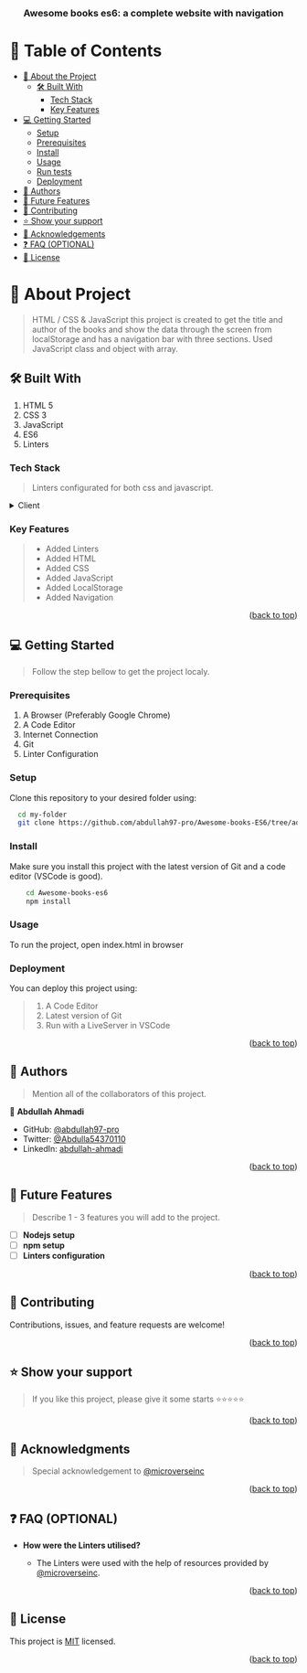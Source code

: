 <a name="readme-top"></a>

<div align="center">

 <!-- LOGO -->

  <!-- <img src="murple_logo.png" alt="logo" width="140"  height="auto" /> -->
  <br/>

<!-- MAIN HEADING -->

  <h3><b>Awesome books es6: a complete website with navigation</b></h3>

</div>

<!-- TABLE OF CONTENTS -->
# 📗 Table of Contents

- [📖 About the Project](#about-project)
  - [🛠 Built With](#built-with)
    - [Tech Stack](#tech-stack)
    - [Key Features](#key-features)
- [💻 Getting Started](#getting-started)
  - [Setup](#setup)
  - [Prerequisites](#prerequisites)
  - [Install](#install)
  - [Usage](#usage)
  - [Run tests](#run-tests)
  - [Deployment](#deployment)
- [👥 Authors](#authors)
- [🔭 Future Features](#future-features)
- [🤝 Contributing](#contributing)
- [⭐️ Show your support](#support)
- [🙏 Acknowledgements](#acknowledgements)
- [❓ FAQ (OPTIONAL)](#faq)
- [📝 License](#license)

<!-- INTRO -->
# 📖 About Project<a name="about-project"></a>

> HTML / CSS & JavaScript this project is created to get the title and author of the books and show the data through the screen from localStorage and has a navigation bar with three sections. Used JavaScript class and object with array.

## 🛠 Built With <a name="built-with"></a>
1. HTML 5
2. CSS 3
3. JavaScript
4. ES6
5. Linters

### Tech Stack <a name="tech-stack"></a>

> Linters configurated for both css and javascript.

<details>
  <summary>Client</summary>
  <ul>
    <li><a href="https://reactjs.org/">HTML</a></li>
    <li><a href="https://reactjs.org/">CSS</a></li>
    <li><a href="https://reactjs.org/">JavaScript</a></li>
    <li><a href="https://reactjs.org/">Linters</a></li>
  </ul>
</details>

<!-- Features -->

### Key Features <a name="key-features"></a>

> - Added Linters
> - Added HTML
> - Added CSS
> - Added JavaScript
> - Added LocalStorage
> - Added Navigation

<p align="right">(<a href="#readme-top">back to top</a>)</p>

<!-- GETTING STARTED -->

## 💻 Getting Started <a name="getting-started"></a>

> Follow the step bellow to get the project localy.
### Prerequisites

1. A Browser (Preferably Google Chrome)
2. A Code Editor
3. Internet Connection
4. Git
5. Linter Configuration

<!-- SETUP -->
### Setup

Clone this repository to your desired folder using:

```sh
  cd my-folder
  git clone https://github.com/abdullah97-pro/Awesome-books-ES6/tree/addAwesomeBookES6
```
<!-- INSTALL -->

### Install

Make sure you install this project with the latest version of Git and a code editor (VSCode is good).
```sh
    cd Awesome-books-es6
    npm install
```

### Usage

To run the project, open index.html in browser

### Deployment

You can deploy this project using:
>1.  A Code Editor
>2. Latest version of Git
>3. Run with a LiveServer in VSCode

<p align="right">(<a href="#readme-top">back to top</a>)</p>

<!-- AUTHORS -->
## 👥 Authors <a name="authors"></a>

> Mention all of the collaborators of this project.

👤 **Abdullah Ahmadi**

- GitHub: [@abdullah97-pro](https://github.com/abdullah97-pro)
- Twitter: [@Abdulla54370110](https://twitter.com/Abdulla54370110)
- LinkedIn: [abdullah-ahmadi](https://www.linkedin.com/in/abdullah-ahmadi-9528a0252/)


<p align="right">(<a href="#readme-top">back to top</a>)</p>

## 🔭 Future Features <a name="future-features"></a>

> Describe 1 - 3 features you will add to the project.

- [ ] **Nodejs setup**
- [ ] **npm setup**
- [ ] **Linters configuration**

<p align="right">(<a href="#readme-top">back to top</a>)</p>

<!-- CONTRIBUTION -->
## 🤝 Contributing <a name="contributing"></a>

Contributions, issues, and feature requests are welcome!

<p align="right">(<a href="#readme-top">back to top</a>)</p>

<!--SUPPORT -->

## ⭐️ Show your support <a name="support"></a>

> If you like this project, please give it some starts ⭐️⭐️⭐️⭐️⭐️

<p align="right">(<a href="#readme-top">back to top</a>)</p>

<!-- ACKNOWLEDGEMENTS -->
## 🙏 Acknowledgments <a name="acknowledgements"></a>

> Special acknowledgement to [@microverseinc](https://github.com/microverseinc)

<p align="right">(<a href="#readme-top">back to top</a>)</p>

<!-- FAQS -->
## ❓ FAQ (OPTIONAL) <a name="faq"></a>

- **How were the Linters utilised?**

  - The Linters were used with the help of resources provided by [@microverseinc](https://github.com/microverseinc).


<p align="right">(<a href="#readme-top">back to top</a>)</p>

<!-- LICENSE -->

## 📝 License <a name="license"></a>

This project is [MIT](./LICENSE) licensed.

<p align="right">(<a href="#readme-top">back to top</a>)</p>